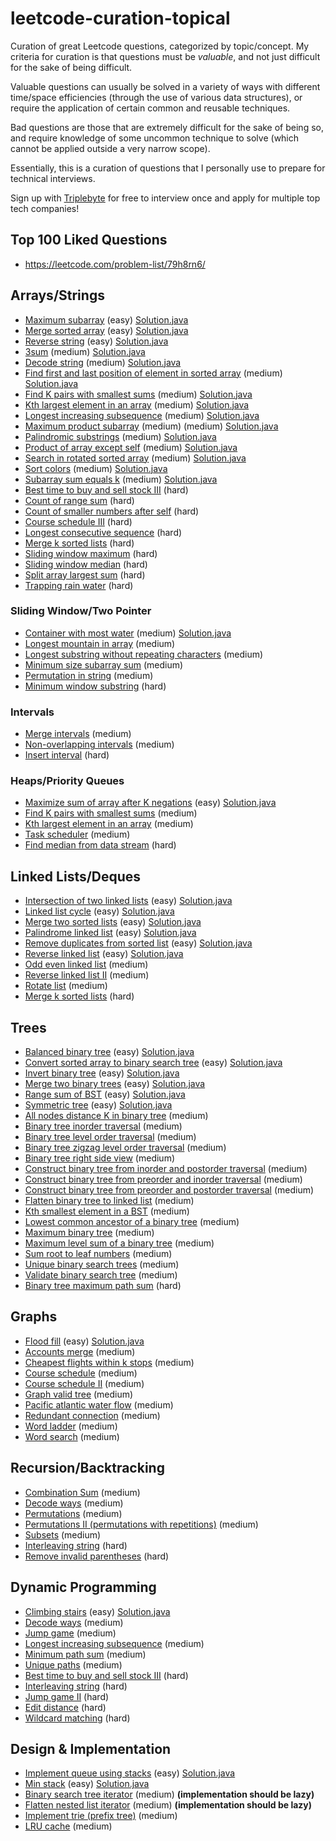 # leetcode-curation-topical
Curation of great Leetcode questions, categorized by topic/concept.
My criteria for curation is that questions must be *valuable*, and not just difficult for the sake of being difficult.

Valuable questions can usually be solved in a variety of ways with different time/space efficiencies (through the use of various data structures), or require the application of certain common and reusable techniques.

Bad questions are those that are extremely difficult for the sake of being so, and require knowledge of some uncommon technique to solve (which cannot be applied outside a very narrow scope).

Essentially, this is a curation of questions that I personally use to prepare for technical interviews.

Sign up with [Triplebyte](https://triplebyte.com/iv/axLndCI/cp) for free to interview once and apply for multiple top tech companies!

## Top 100 Liked Questions
* https://leetcode.com/problem-list/79h8rn6/

## Arrays/Strings
* [Maximum subarray](https://leetcode.com/problems/maximum-subarray/) (easy)  [Solution.java](https://github.com/saidurcse/LeetCode-Solutions-Saidur/blob/main/53_max_sub_array_easy.java)
* [Merge sorted array](https://leetcode.com/problems/merge-sorted-array) (easy) [Solution.java](https://github.com/saidurcse/LeetCode-Solutions-Saidur/blob/main/88_merge-sorted-array-easy.java)
* [Reverse string](https://leetcode.com/problems/reverse-string/) (easy) [Solution.java](https://github.com/saidurcse/LeetCode-Solutions-Saidur/blob/main/344_reverse-string-easy.java)
* [3sum](https://leetcode.com/problems/3sum/) (medium) [Solution.java](https://github.com/saidurcse/LeetCode-Solutions-Saidur/blob/main/15_3sum.java)
* [Decode string](https://leetcode.com/problems/decode-string/) (medium) [Solution.java](https://github.com/saidurcse/LeetCode-Solutions-Saidur/blob/main/394_decode-string.java)
* [Find first and last position of element in sorted array](https://leetcode.com/problems/find-first-and-last-position-of-element-in-sorted-array/) (medium) [Solution.java](https://github.com/saidurcse/LeetCode-Solutions-Saidur/blob/main/34_find-first-and-last-position-of-element-in-sorted-array.java)
* [Find K pairs with smallest sums](https://leetcode.com/problems/find-k-pairs-with-smallest-sums/) (medium) [Solution.java](https://github.com/saidurcse/LeetCode-Solutions-Saidur/blob/main/373_find-k-pairs-with-smallest-sums-medium.java)
* [Kth largest element in an array](https://leetcode.com/problems/kth-largest-element-in-an-array/) (medium) [Solution.java](https://github.com/saidurcse/LeetCode-Solutions-Saidur/blob/main/215_kth-largest-element-in-an-array-medium.java)
* [Longest increasing subsequence](https://leetcode.com/problems/longest-increasing-subsequence/) (medium) [Solution.java](https://github.com/saidurcse/LeetCode-Solutions-Saidur/blob/main/300_longest-increasing-subsequence-medium.java)
* [Maximum product subarray](https://leetcode.com/problems/maximum-product-subarray/) (medium) (medium) [Solution.java](https://github.com/saidurcse/LeetCode-Solutions-Saidur/blob/main/152_maximum-product-subarray-medium.java)
* [Palindromic substrings](https://leetcode.com/problems/palindromic-substrings/) (medium) [Solution.java](https://github.com/saidurcse/LeetCode-Solutions-Saidur/blob/main/647_palindromic-substrings-medium.java)
* [Product of array except self](https://leetcode.com/problems/product-of-array-except-self/) (medium) [Solution.java](https://github.com/saidurcse/LeetCode-Solutions-Saidur/blob/main/238_product-of-array-except-self-medium.java)
* [Search in rotated sorted array](https://leetcode.com/problems/search-in-rotated-sorted-array/) (medium) [Solution.java](https://github.com/saidurcse/LeetCode-Solutions-Saidur/blob/main/33_search-in-rotated-sorted-array-medium.java)
* [Sort colors](https://leetcode.com/problems/sort-colors/) (medium) [Solution.java](https://github.com/saidurcse/LeetCode-Solutions-Saidur/blob/main/75_sort-colors-medium.java)
* [Subarray sum equals k](https://leetcode.com/problems/subarray-sum-equals-k/) (medium) [Solution.java](https://github.com/saidurcse/LeetCode-Solutions-Saidur/blob/main/560_subarray-sum-equals-k-medium.java)
* [Best time to buy and sell stock III](https://leetcode.com/problems/best-time-to-buy-and-sell-stock-iii/) (hard)
* [Count of range sum](https://leetcode.com/problems/count-of-range-sum/) (hard)
* [Count of smaller numbers after self](https://leetcode.com/problems/count-of-smaller-numbers-after-self/) (hard)
* [Course schedule III](https://leetcode.com/problems/course-schedule-iii/) (hard)
* [Longest consecutive sequence](https://leetcode.com/problems/longest-consecutive-sequence/) (hard)
* [Merge k sorted lists](https://leetcode.com/problems/merge-k-sorted-lists) (hard)
* [Sliding window maximum](https://leetcode.com/problems/sliding-window-maximum/) (hard)
* [Sliding window median](https://leetcode.com/problems/sliding-window-median/) (hard)
* [Split array largest sum](https://leetcode.com/problems/split-array-largest-sum/) (hard)
* [Trapping rain water](https://leetcode.com/problems/trapping-rain-water/) (hard)
### Sliding Window/Two Pointer
* [Container with most water](https://leetcode.com/problems/container-with-most-water/) (medium) [Solution.java](https://github.com/saidurcse/LeetCode-Solutions-Saidur/blob/main/11_container-with-most-water-medium.java)
* [Longest mountain in array](https://leetcode.com/problems/longest-mountain-in-array/) (medium)
* [Longest substring without repeating characters](https://leetcode.com/problems/longest-substring-without-repeating-characters/) (medium)
* [Minimum size subarray sum](https://leetcode.com/problems/minimum-size-subarray-sum/) (medium)
* [Permutation in string](https://leetcode.com/problems/permutation-in-string/) (medium)
* [Minimum window substring](https://leetcode.com/problems/minimum-window-substring/) (hard)
### Intervals
* [Merge intervals](https://leetcode.com/problems/merge-intervals) (medium)
* [Non-overlapping intervals](https://leetcode.com/problems/non-overlapping-intervals/) (medium)
* [Insert interval](https://leetcode.com/problems/insert-interval/) (hard)
### Heaps/Priority Queues
* [Maximize sum of array after K negations](https://leetcode.com/problems/maximize-sum-of-array-after-k-negations/) (easy) [Solution.java](https://github.com/saidurcse/LeetCode-Solutions-Saidur/blob/main/1005_maximize-sum-of-array-after-k-negations-easy.java)
* [Find K pairs with smallest sums](https://leetcode.com/problems/find-k-pairs-with-smallest-sums/) (medium)
* [Kth largest element in an array](https://leetcode.com/problems/kth-largest-element-in-an-array/) (medium)
* [Task scheduler](https://leetcode.com/problems/task-scheduler/) (medium)
* [Find median from data stream](https://leetcode.com/problems/find-median-from-data-stream/) (hard)
## Linked Lists/Deques
* [Intersection of two linked lists](https://leetcode.com/problems/intersection-of-two-linked-lists/) (easy) [Solution.java](https://github.com/saidurcse/LeetCode-Solutions-Saidur/blob/main/160_intersection-of-two-linked-lists-easy.java)
* [Linked list cycle](https://leetcode.com/problems/linked-list-cycle) (easy) [Solution.java](https://github.com/saidurcse/LeetCode-Solutions-Saidur/blob/main/141_linked-list-cycle-easy.java)
* [Merge two sorted lists](https://leetcode.com/problems/merge-two-sorted-lists) (easy) [Solution.java](https://github.com/saidurcse/LeetCode-Solutions-Saidur/blob/main/21_merge-two-sorted-lists-easy.java)
* [Palindrome linked list](https://leetcode.com/problems/palindrome-linked-list/) (easy) [Solution.java](https://github.com/saidurcse/LeetCode-Solutions-Saidur/blob/main/234_palindrome-linked-list-easy.java)
* [Remove duplicates from sorted list](https://leetcode.com/problems/remove-duplicates-from-sorted-list/) (easy) [Solution.java](https://github.com/saidurcse/LeetCode-Solutions-Saidur/blob/main/83_remove-duplicates-from-sorted-list-easy.java)
* [Reverse linked list](https://leetcode.com/problems/reverse-linked-list/) (easy) [Solution.java](https://github.com/saidurcse/LeetCode-Solutions-Saidur/blob/main/206_reverse-linked-list-easy.java)
* [Odd even linked list](https://leetcode.com/problems/odd-even-linked-list/) (medium) 
* [Reverse linked list II](https://leetcode.com/problems/reverse-linked-list-ii/) (medium)
* [Rotate list](https://leetcode.com/problems/rotate-list/) (medium)
* [Merge k sorted lists](https://leetcode.com/problems/merge-k-sorted-lists/) (hard)
## Trees
* [Balanced binary tree](https://leetcode.com/problems/balanced-binary-tree/) (easy) [Solution.java](https://github.com/saidurcse/LeetCode-Solutions-Saidur/blob/main/110_balanced-binary-tree-easy.java)
* [Convert sorted array to binary search tree](https://leetcode.com/problems/convert-sorted-array-to-binary-search-tree/) (easy) [Solution.java](https://github.com/saidurcse/LeetCode-Solutions-Saidur/blob/main/108_convert-sorted-array-to-binary-search-tree-easy.java)
* [Invert binary tree](https://leetcode.com/problems/invert-binary-tree/) (easy) [Solution.java](https://github.com/saidurcse/LeetCode-Solutions-Saidur/blob/main/226_invert-binary-tree-easy.java)
* [Merge two binary trees](https://leetcode.com/problems/merge-two-binary-trees/) (easy) [Solution.java](https://github.com/saidurcse/LeetCode-Solutions-Saidur/blob/main/617_merge-two-binary-trees-easy.java)
* [Range sum of BST](https://leetcode.com/problems/range-sum-of-bst/) (easy) [Solution.java](https://github.com/saidurcse/LeetCode-Solutions-Saidur/blob/main/938_range-sum-of-bst-easy.java)
* [Symmetric tree](https://leetcode.com/problems/symmetric-tree/) (easy) [Solution.java](https://github.com/saidurcse/LeetCode-Solutions-Saidur/blob/main/101_symmetric-tree-easy.java)
* [All nodes distance K in binary tree](https://leetcode.com/problems/all-nodes-distance-k-in-binary-tree/) (medium)
* [Binary tree inorder traversal](https://leetcode.com/problems/binary-tree-inorder-traversal/) (medium)
* [Binary tree level order traversal](https://leetcode.com/problems/binary-tree-level-order-traversal/) (medium)
* [Binary tree zigzag level order traversal](https://leetcode.com/problems/binary-tree-zigzag-level-order-traversal/) (medium)
* [Binary tree right side view](https://leetcode.com/problems/binary-tree-right-side-view/) (medium)
* [Construct binary tree from inorder and postorder traversal](https://leetcode.com/problems/construct-binary-tree-from-inorder-and-postorder-traversal/) (medium)
* [Construct binary tree from preorder and inorder traversal](https://leetcode.com/problems/construct-binary-tree-from-preorder-and-inorder-traversal) (medium)
* [Construct binary tree from preorder and postorder traversal](https://leetcode.com/problems/construct-binary-tree-from-preorder-and-postorder-traversal) (medium)
* [Flatten binary tree to linked list](https://leetcode.com/problems/flatten-binary-tree-to-linked-list/) (medium)
* [Kth smallest element in a BST](https://leetcode.com/problems/kth-smallest-element-in-a-bst/) (medium)
* [Lowest common ancestor of a binary tree](https://leetcode.com/problems/lowest-common-ancestor-of-a-binary-tree/) (medium)
* [Maximum binary tree](https://leetcode.com/problems/maximum-binary-tree/) (medium)
* [Maximum level sum of a binary tree](https://leetcode.com/problems/maximum-level-sum-of-a-binary-tree/) (medium)
* [Sum root to leaf numbers](https://leetcode.com/problems/sum-root-to-leaf-numbers/) (medium)
* [Unique binary search trees](https://leetcode.com/problems/unique-binary-search-trees/) (medium)
* [Validate binary search tree](https://leetcode.com/problems/validate-binary-search-tree/) (medium)
* [Binary tree maximum path sum](https://leetcode.com/problems/binary-tree-maximum-path-sum/) (hard)
## Graphs
* [Flood fill](https://leetcode.com/problems/flood-fill/) (easy) [Solution.java](https://github.com/saidurcse/LeetCode-Solutions-Saidur/blob/main/733_flood-fill-easy.java)
* [Accounts merge](https://leetcode.com/problems/accounts-merge) (medium)
* [Cheapest flights within k stops](https://leetcode.com/problems/cheapest-flights-within-k-stops/) (medium)
* [Course schedule](https://leetcode.com/problems/course-schedule/) (medium)
* [Course schedule II](https://leetcode.com/problems/course-schedule-ii/) (medium)
* [Graph valid tree](https://leetcode.com/problems/graph-valid-tree/) (medium)
* [Pacific atlantic water flow](https://leetcode.com/problems/pacific-atlantic-water-flow/) (medium)
* [Redundant connection](https://leetcode.com/problems/redundant-connection) (medium)
* [Word ladder](https://leetcode.com/problems/word-ladder/) (medium)
* [Word search](https://leetcode.com/problems/word-search/) (medium)
## Recursion/Backtracking
* [Combination Sum](https://leetcode.com/problems/combination-sum/) (medium)
* [Decode ways](https://leetcode.com/problems/decode-ways/) (medium)
* [Permutations](https://leetcode.com/problems/permutations/) (medium)
* [Permutations II (permutations with repetitions)](https://leetcode.com/problems/permutations-ii/) (medium)
* [Subsets](https://leetcode.com/problems/subsets/) (medium)
* [Interleaving string](https://leetcode.com/problems/interleaving-string/) (hard)
* [Remove invalid parentheses](https://leetcode.com/problems/remove-invalid-parentheses/) (hard)
## Dynamic Programming
* [Climbing stairs](https://leetcode.com/problems/climbing-stairs/) (easy) [Solution.java](https://github.com/saidurcse/LeetCode-Solutions-Saidur/blob/main/70_climbing-stairs-easy.java)
* [Decode ways](https://leetcode.com/problems/decode-ways/) (medium)
* [Jump game](https://leetcode.com/problems/jump-game/) (medium)
* [Longest increasing subsequence](https://leetcode.com/problems/longest-increasing-subsequence/) (medium)
* [Minimum path sum](https://leetcode.com/problems/minimum-path-sum/) (medium)
* [Unique paths](https://leetcode.com/problems/unique-paths/) (medium)
* [Best time to buy and sell stock III](https://leetcode.com/problems/best-time-to-buy-and-sell-stock-iii/) (hard)
* [Interleaving string](https://leetcode.com/problems/interleaving-string/) (hard)
* [Jump game II](https://leetcode.com/problems/jump-game-ii) (hard)
* [Edit distance](https://leetcode.com/problems/edit-distance/) (hard)
* [Wildcard matching](https://leetcode.com/problems/wildcard-matching/) (hard)
## Design & Implementation
* [Implement queue using stacks](https://leetcode.com/problems/implement-queue-using-stacks/) (easy) [Solution.java](https://github.com/saidurcse/LeetCode-Solutions-Saidur/blob/main/232_implement-queue-using-stacks-easy.java)
* [Min stack](https://leetcode.com/problems/min-stack/) (easy) [Solution.java](https://github.com/saidurcse/LeetCode-Solutions-Saidur/blob/main/155_min-stack-easy.java)
* [Binary search tree iterator](https://leetcode.com/problems/binary-search-tree-iterator/) (medium) **(implementation should be lazy)**
* [Flatten nested list iterator](https://leetcode.com/problems/flatten-nested-list-iterator/) (medium) **(implementation should be lazy)**
* [Implement trie (prefix tree)](https://leetcode.com/problems/implement-trie-prefix-tree/) (medium)
* [LRU cache](https://leetcode.com/problems/lru-cache) (medium)
